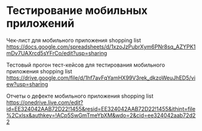 # Тестирование мобильных приложений
Чек-лист для мобильного приложения shopping list https://docs.google.com/spreadsheets/d/1xzoJzPubrXym6PNr8sq_AZYPK1mDv7UAXrcd5sYFrCo/edit?usp=sharing

Тестовый прогон тест-кейсов для тестирования мобильного приложения shopping list  https://drive.google.com/file/d/1hf7avFqYamHX99V3rek_dkzoWeuJhED5/view?usp=sharing

Отчеты о дефекте мобильного приложения shopping list https://onedrive.live.com/edit?id=EE324042AAB72D22!1455&resid=EE324042AAB72D22!1455&ithint=file%2Cxlsx&authkey=!ACp5SwGmTmeYbXM&wdo=2&cid=ee324042aab72d22

